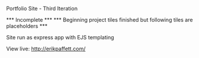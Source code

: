 Portfolio Site - Third Iteration

*** Incomplete ***
*** Beginning project tiles finished but following tiles are placeholders ***

Site run as express app with EJS templating

View live:
http://erikpaffett.com/
